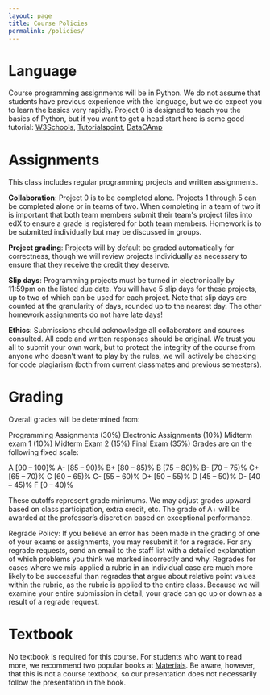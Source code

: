 ```yaml
---
layout: page
title: Course Policies
permalink: /policies/
---
```


# Language
Course programming assignments will be in Python. We do not assume that students have previous experience with the language, but we do expect you to learn the basics very rapidly. Project 0 is designed to teach you the basics of Python, but if you want to get a head start here is some good tutorial: [W3Schools](https://www.w3schools.com/python/), [Tutorialspoint](https://www.tutorialspoint.com/python/), [DataCAmp](https://www.learnpython.org/)

# Assignments
This class includes regular programming projects and written assignments.

__Collaboration__: Project 0 is to be completed alone.  Projects 1 through 5 can be completed alone or in teams of two.  When completing in a team of two it is important that both team members submit their team's project files into edX to ensure a grade is registered for both team members.   Homework is to be submitted individually but may be discussed in groups.

__Project grading__: Projects will by default be graded automatically for correctness, though we will review projects individually as necessary to ensure that they receive the credit they deserve.   

__Slip days__: Programming projects must be turned in electronically by 11:59pm on the listed due date. You will have 5 slip days for these projects, up to two of which can be used for each project. Note that slip days are counted at the granularity of days, rounded up to the nearest day. The other homework assignments do not have late days!

__Ethics__: Submissions should acknowledge all collaborators and sources consulted. All code and written responses should be original. We trust you all to submit your own work, but to protect the integrity of the course from anyone who doesn’t want to play by the rules, we will actively be checking for code plagiarism (both from current classmates and previous semesters).

# Grading
Overall grades will be determined from:

Programming Assignments (30%)
Electronic Assignments (10%)
Midterm exam 1 (10%)
Midterm Exam 2 (15%)
Final Exam (35%)
Grades are on the following fixed scale:

A	[90 – 100]%
A-	[85 – 90)%
B+	[80 – 85)%
B	[75 – 80)%
B-	[70 – 75)%
C+	[65 – 70)%
C	[60 – 65)%
C-	[55 – 60)%
D+	[50 – 55)%
D	[45 – 50)%
D-	[40 – 45)%
F	[0 – 40)%

These cutoffs represent grade minimums. We may adjust grades upward based on class participation, extra credit, etc. The grade of A+ will be awarded at the professor’s discretion based on exceptional performance.

Regrade Policy: If you believe an error has been made in the grading of one of your exams or assignments, you may resubmit it for a regrade. For any regrade requests, send an email to the staff list with a detailed explanation of which problems you think we marked incorrectly and why. Regrades for cases where we mis-applied a rubric in an individual case are much more likely to be successful than regrades that argue about relative point values within the rubric, as the rubric is applied to the entire class. Because we will examine your entire submission in detail, your grade can go up or down as a result of a regrade request.

# Textbook
No textbook is required for this course. For students who want to read more, we recommend two popular books at [Materials](https://rahmanidashti.github.io/znuai/materials/). Be aware, however, that this is not a course textbook, so our presentation does not necessarily follow the presentation in the book.
